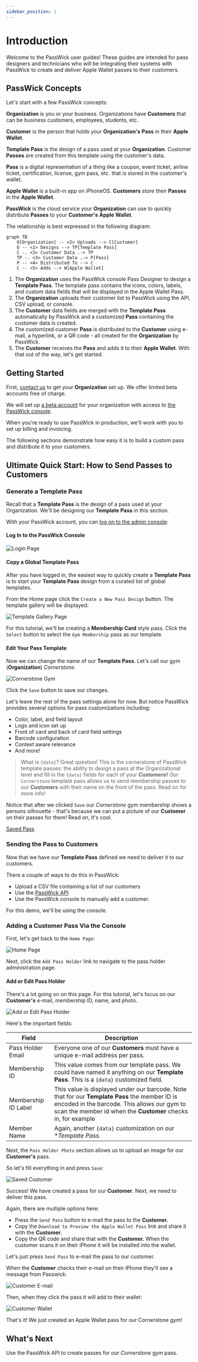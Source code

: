 ```yaml
---
sidebar_position: 1
---
```


# Introduction

Welcome to the PassWick user guides! These guides are intended for pass designers and technicians who will be integrating
their systems with PassWick to create and deliver Apple Wallet passes to their customers.

## PassWick Concepts

Let's start with a few PassWick concepts:

**Organization** is you or your business. Organizations have **Customers** that can be business customers, employees, students, etc.

**Customer** is the person that holds your **Organization's** **Pass** in their **Apple Wallet**.

**Template Pass** is the design of a pass used at your **Organization**. Customer **Passes** are created from this template using the customer's data.

**Pass** is a digital representation of a thing like a coupon, event ticket, airline ticket, certification, license, gym pass, etc. that is stored in the customer's wallet.

**Apple Wallet** is a built-in app on iPhoneOS.  **Customers** store their **Passes** in the **Apple Wallet**.

**PassWick** is the cloud service your **Organization** can use to quickly distribute **Passes** to your **Customer's** **Apple Wallet**.

The relationship is best expressed in the following diagram:

```mermaid
graph TB
    O[Organization] -- <2> Uploads --> C[Customer]
    O -- <1> Designs --> TP[Template Pass]
    C -. <3> Customer Data .-> TP
    TP -. <3> Customer Data .-> P[Pass]
    P -- <4> Distributed To --> C
    C -- <5> Adds --> W[Apple Wallet]    
```
1. The **Organization** uses the PassWick console Pass Designer to design a **Template Pass**. The template pass contains the icons, colors, labels, and custom data fields that will be displayed in the Apple Wallet Pass.
2. The **Organization** uploads their customer list to PassWick using the API, CSV upload, or console.
3. The **Customer** data fields are merged with the **Template Pass** automatically by PassWick and a customized **Pass** containing the customer data is created.
4. The customized customer **Pass** is distributed to the **Customer** using e-mail, a hyperlink, or a QR code - all created for the **Organization** by PassWick.
5. The **Customer** receives the **Pass** and adds it to their **Apple Wallet**.
With that out of the way, let's get started.

## Getting Started

First, [contact us](https://passwick.com/#contact) to get your **Organization** set up. We offer limited beta accounts free of charge.

We will set up [a beta account](https://passwick.com/#contact) for your organization with access to [the PassWick console](https://app.passwick.com).

When you're ready to use PassWick in production, we'll work with you to set up billing and invoicing.

The following sections demonstrate how easy it is to build a custom pass and distribute it to your customers.

## Ultimate Quick Start: How to Send Passes to Customers

### Generate a Template Pass

Recall that a **Template Pass** is the design of a pass used at your Organization. We'll be designing our **Template Pass** in this section.

With your PassWick account, you can [log on to the admin console](https://app.passwick.com/login):

#### Log In to the PassWick Console

![Login Page](img/login.png)

#### Copy a Global Template Pass

After you have logged in, the easiest way to quickly create a **Template Pass** is to start your **Template Pass** design from a curated list of global templates.

From the Home page click the `Create a New Pass Design` button. The template gallery will be displayed:

![Template Gallery Page](img/SelectStarterPass.png)

For this tutorial, we'll be creating a **Membership Card** style pass.  Click the `Select` button to select the `Gym Membership` pass as our template.

#### Edit Your Pass Template

Now we can change the name of our **Template Pass**. Let's call our gym (**Organization**) _Cornerstone_.

![Cornerstone Gym](img/PassSettings.png)

Click the `Save` button to save our changes.

Let's leave the rest of the pass settings alone for now. But notice PassWick provides several options for pass customizations including:
- Color, label, and field layout
- Logo and icon set up
- Front of card and back of card field settings
- Barcode configuration
- Context aware relevance
- And more!

> What is `{data}`? Great question! This is the cornerstone of PassWick template passes: the ability to design a pass at the Organizational level and fill in the `{data}` fields for each of your **Customers!** Our `Cornerstone` template pass allows us to send membership passes to our **Customers** with their name on the front of the pass. Read on for more info!

Notice that after we clicked `Save` our _Cornerstone_ gym membership shows a persons silhouette - that's because we can put a picture of our **Customer** on their passes for them! Read on, it's cool.

[Saved Pass](img/SavedPass.png)

### Sending the Pass to Customers

Now that we have our **Template Pass** defined we need to deliver it to our customers.

There a couple of ways to do this in PassWick:
* Upload a CSV file containing a list of our customers
* Use the [PassWick API](./api)
* Use the PassWick console to manually add a customer.

For this demo, we'll be using the console.

### Adding a Customer Pass Via the Console

First, let's get back to the `Home Page`:

![Home Page](img/HomePage.png)

Next, click the `Add Pass Holder` link to navigate to the pass holder administration page.

#### Add or Edit Pass Holder

There's a lot going on on this page. For this tutorial, let's focus on our **Customer's** e-mail, membership ID, name, and photo.

![Add or Edit Pass Holder](img/EditPassholder.png)

Here's the important fields:

|Field|Description|
|-|-|
|Pass Holder Email|Everyone one of our **Customers** must have a unique e-mail address per pass.|
|Membership ID|This value comes from our template pass. We could have named it anything on our **Template Pass**. This is a `{data}` customized field.|
|Membership ID Label|This value is displayed under our barcode. Note that for our **Template Pass** the member ID is encoded in the barcode. This allows our gym to scan the member id when the **Customer** checks in, for example|
|Member Name|Again, another `{data}` customization on our **Template Pass*.|

Next, the `Pass Holder Photo` section allows us to upload an image for our **Customer's** pass.

So let's fill everything in and press `Save`:

![Saved Customer](img/SavedEditPass.png)

Success! We have created a pass for our **Customer**. Next, we need to deliver this pass.

Again, there are multiple options here:
* Press the `Send Pass` button to e-mail the pass to the **Customer.**
* Copy the `Download to Preview the Apple Wallet Pass` link and share it with the **Customer.**
* Copy the QR code and share that with the **Customer.** When the customer scans it on their iPhone it will be installed into the wallet.

Let's just press `Send Pass` to e-mail the pass to our customer.

When the **Customer** checks their e-mail on their iPhone they'll see a message from Passwick:

![Customer E-mail](img/CustomerPassEmail.jpg)

Then, when they click the pass it will add to their wallet:

![Customer Wallet](img/CustomerPassWallet.jpg)

That's it! We just created an Apple Wallet pass for our Cornerstone gym!

## What's Next

Use the PassWick API to create passes for our _Cornerstone_ gym pass.

